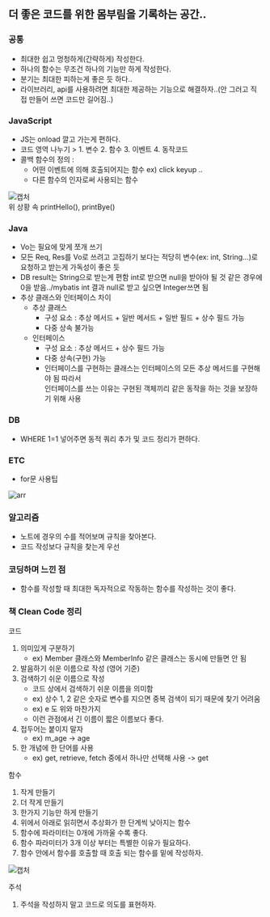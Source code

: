 ## 더 좋은 코드를 위한 몸부림을 기록하는 공간..

### 공통
- 최대한 쉽고 멍청하게(간략하게) 작성한다.
- 하나의 함수는 무조건 하나의 기능만 하게 작성한다.
- 분기는 최대한 피하는게 좋은 듯 하다..
- 라이브러리, api를 사용하려면 최대한 제공하는 기능으로 해결하자..(안 그러고 직접 만들어 쓰면 코드만 길어짐..)

### JavaScript
- JS는 onload 깔고 가는게 편하다.
- 코드 영역 나누기 > 1. 변수 2. 함수 3. 이벤트 4. 동작코드
- 콜백 함수의 정의 :
  - 어떤 이벤트에 의해 호출되어지는 함수 ex) click keyup ..
  - 다른 함수의 인자로써 사용되는 함수
  
![캡처](https://user-images.githubusercontent.com/67107008/120966888-d1e46380-c7a1-11eb-801e-16dea1793fa7.PNG)
<br>위 상황 속 printHello(), printBye()

### Java
- Vo는 필요에 맞게 쪼개 쓰기
- 모든 Req, Res를 Vo로 쓰려고 고집하기 보다는 적당히 변수(ex: int, String...)로 요청하고 받는게 가독성이 좋은 듯
- DB result는 String으로 받는게 편함 int로 받으면 null을 받아야 될 것 같은 경우에 0을 받음../mybatis int 결과 null로 받고 싶으면 Integer쓰면 됨
- 추상 클래스와 인터페이스 차이
  - 추상 클래스
    - 구성 요소 : 추상 메서드 + 일반 메서드 + 일반 필드 + 상수 필드 가능
    - 다중 상속 불가능
  - 인터페이스
    - 구성 요소 : 추상 메서드 + 상수 필드 가능
    - 다중 상속(구현) 가능
    - 인터페이스를 구현하는 클래스는 인터페이스의 모든 추상 메서드를 구현해야 됨 따라서<br>인터페이스를 쓰는 이유는 구현된 객체끼리 같은 동작을 하는 것을 보장하기 위해 사용

### DB
- WHERE 1=1 넣어주면 동적 쿼리 추가 및 코드 정리가 편하다.

### ETC
- for문 사용팁

![arr](https://user-images.githubusercontent.com/67107008/117932069-ebc58e80-b33a-11eb-8f73-319efef09f15.PNG)

### 알고리즘
- 노트에 경우의 수를 적어보며 규칙을 찾아본다.
- 코드 작성보다 규칙을 찾는게 우선

### 코딩하며 느낀 점
- 함수를 작성할 때 최대한 독자적으로 작동하는 함수를 작성하는 것이 좋다.

### 책 Clean Code 정리

코드
1. 의미있게 구분하기
	- ex) Member 클래스와 MemberInfo 같은 클래스는 동시에 만들면 안 됨	
2. 발음하기 쉬운 이름으로 작성 (영어 기준)
3. 검색하기 쉬운 이름으로 작성
	- 코드 상에서 검색하기 쉬운 이름을 의미함 
	- ex) 상수 1, 2 같은 숫자로 변수를 지으면 중복 검색이 되기 때문에 찾기 어려움
	- ex) e 도 위와 마찬가지 
	- 이런 관점에서 긴 이름이 짧은 이름보다 좋다.	
4. 접두어는 붙이지 말자
	- ex) m_age -> age
5. 한 개념에 한 단어를 사용
	- ex) get, retrieve, fetch 중에서 하나만 선택해 사용 -> get
		
함수 
1. 작게 만들기
2. 더 작게 만들기 
3. 한가지 기능만 하게 만들기
4. 위에서 아래로 읽히면서 추상화가 한 단계씩 낮아지는 함수
5. 함수에 파라미터는 0개에 가까울 수록 좋다.
6. 함수 파라미터가 3개 이상 부터는 특별한 이유가 필요하다.
7. 함수 안에서 함수를 호출할 때 호출 되는 함수를 밑에 작성하자.

![캡처](https://user-images.githubusercontent.com/67107008/121829891-be378080-ccfe-11eb-9092-cbb9ec3f8e23.PNG)

	
주석
1. 주석을 작성하지 말고 코드로 의도를 표현하자.
	
